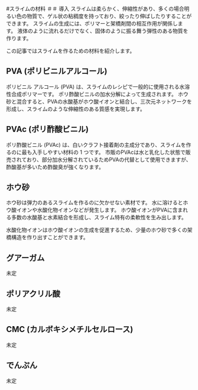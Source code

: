 #スライムの材料
＃＃ 導入
スライムは柔らかく、伸縮性があり、多くの場合明るい色の物質で、ゲル状の粘稠度を持っており、絞ったり伸ばしたりすることができます。
スライムの生成には、ポリマーと架橋剤間の相互作用が関係します。
液体のように流れるだけでなく、固体のように振る舞う弾性のある物質を作ります。

この記事ではスライムを作るための材料を紹介します。

## PVA (ポリビニルアルコール)
ポリビニル アルコール (PVA) は、スライムのレシピで一般的に使用される水溶性合成ポリマーです。
ポリ酢酸ビニルの加水分解によって生成されます。
ホウ砂と混合すると、PVAの水酸基がホウ酸イオンと結合し、三次元ネットワークを形成し、スライムのような伸縮性のある質感を実現します。

## PVAc (ポリ酢酸ビニル)
ポリ酢酸ビニル (PVAc) は、白いクラフト接着剤の主成分であり、スライムを作るのに最も入手しやすい材料の 1 つです。
市販のPVAcは水と乳化した状態で販売されており、部分加水分解されているためPVAの代替として使用できますが、酢酸基が多いため酢酸臭が強くなります。

## ホウ砂
ホウ砂は弾力のあるスライムを作るのに欠かせない素材です。
水に溶けるとホウ酸イオンや水酸化物イオンなどが発生します。
ホウ酸イオンがPVAに含まれる多数の水酸基と水素結合を形成し、スライム特有の柔軟性を生み出します。

水酸化物イオンはホウ酸イオンの生成を促進するため、少量のホウ砂で多くの架橋構造を作り出すことができます。

## グアーガム
未定

## ポリアクリル酸
未定

## CMC (カルボキシメチルセルロース)
未定

## でんぷん
未定